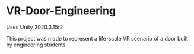 # VR-Door-Engineering

Uses Unity 2020.3.15f2

This project was made to represent a life-scale VR scenario of a door built by engineering students.
